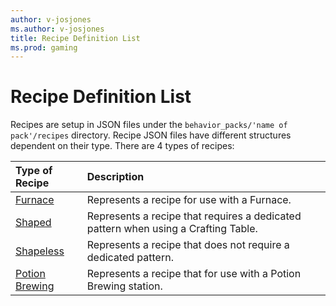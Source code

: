 ```yaml
---
author: v-josjones
ms.author: v-josjones
title: Recipe Definition List
ms.prod: gaming
---
```


# Recipe Definition List

Recipes are setup in JSON files under the `behavior_packs/'name of pack'/recipes` directory. Recipe JSON files have different structures dependent on their type.
There are 4 types of recipes:

|Type of Recipe |Description |
|:--------|:-------|
|[Furnace](RecipeDefinitions/minecraftRecipe_Furnace.md) |Represents a recipe for use with a Furnace.|
|[Shaped](RecipeDefinitions/minecraftRecipe_Shaped.md) |Represents a recipe that requires a dedicated pattern when using a Crafting Table. |
|[Shapeless](RecipeDefinitions/minecraftRecipe_Shapeless.md) |Represents a recipe that does not require a dedicated pattern.|
|[Potion Brewing](RecipeDefinitions/minecraftRecipe_PotionBrewing.md) |Represents a recipe that for use with a Potion Brewing station.|
